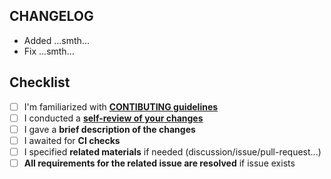 ## CHANGELOG

<!-- 1. Describe the proposed changes in a couple of sentences/paragraphs -->

- Added ...smth...
- Fix ...smth...

<!-- Screenshots/Screencasts are welcome -->

## Checklist

<!-- 2. Before submitting changes for review, check the checklist and mark the necessary items at the end -->

<!--
Our common goal is to reduce review costs and achieve consistency in the code base. 🤙 
Let's appreciate each other's time =)
-->

- [ ] I'm familiarized with **[CONTIBUTING guidelines](https://github.com/feature-sliced/documentation/blob/master/CONTRIBUTING.md)**
- [ ] I conducted a **[self-review of your changes](https://blog.beanbaginc.com/2014/12/01/practicing-effective-self-review/)**
- [ ] I gave a **brief description of the changes**
- [ ] I awaited for **CI checks**
- [ ] I specified **related materials** if needed (discussion/issue/pull-request...)
- [ ] **All requirements for the related issue are resolved** if issue exists
